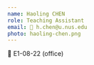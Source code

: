 ```yaml
---
name: Haoling CHEN
role: Teaching Assistant
email: 📧 h.chen@u.nus.edu  
photo: haoling-chen.png
---
```


📍 E1-08-22 (office)

